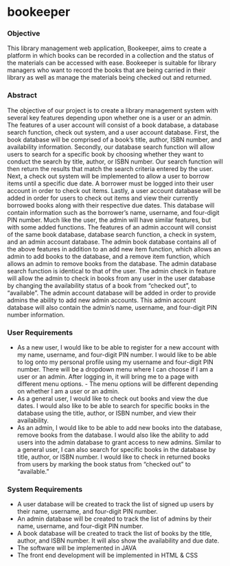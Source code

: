 # bookeeper

### Objective
This library management web application, Bookeeper, aims to create a platform in which books can be recorded in a collection and the status of the materials can be accessed with ease. 
Bookeeper is suitable for library managers who want to record the books that are being carried in their library as well as manage the materials being checked out and returned.

### Abstract 
The objective of our project is to create a library management system with several key features depending upon whether one is a user or an admin. 
The features of a user account will consist of a book database, a database search function, check out system, and a user account database. 
First, the book database will be comprised of a book’s title, author, ISBN number, and availability information. 
Secondly, our database search function will allow users to search for a specific book by choosing whether they want to conduct the search by title, author, or ISBN number. 
Our search function will then return the results that match the search criteria entered by the user. 
Next, a check out system will be implemented to allow a user to borrow items until a specific due date. 
A borrower must be logged into their user account in order to check out items. 
Lastly, a user account database will be added in order for users to check out items and view their currently borrowed books along with their respective due dates. 
This database will contain information such as the borrower’s name, username, and four-digit PIN number.
Much like the user, the admin will have similar features, but with some added functions. 
The features of an admin account will consist of the same book database, database search function, a check in system, and an admin account database. 
The admin book database contains all of the above features in addition to an add new item function, which allows an admin to add books to the database, and a remove item function, which allows an admin to remove books from the database. 
The admin database search function is identical to that of the user. 
The admin check in feature will allow the admin to check in books from any user in the user database by changing the availability status of a book from “checked out”, to “available”. 
The admin account database will be added in order to provide admins the ability to add new admin accounts. 
This admin account database will also contain the admin’s name, username, and four-digit PIN number information. 

### User Requirements
- As a new user, I would like to be able to register for a new account with my name, username, and four-digit PIN number. I would like to be able to log onto my personal profile using my username and four-digit PIN number. There will be a dropdown menu where I can choose if I am a user or an admin. After logging in, it will bring me to a page with different menu options. - The menu options will be different depending on whether I am a user or an admin.
- As a general user, I would like to check out books and view the due dates. I would also like to be able to search for specific books in the database using the title, author, or ISBN number, and view their availability. 
- As an admin, I would like to be able to add new books into the database, remove books from the database. I would also like the ability to add users into the admin database to grant access to new admins. Similar to a general user, I can also search for specific books in the database by title, author, or ISBN number. I would like to check in returned books from users by marking the book status from “checked out” to “available.”

### System Requirements
- A user database will be created to track the list of signed up users by their name, username, and four-digit PIN number.
- An admin database will be created to track the list of admins by their name, username, and four-digit PIN number.
- A book database will be created to track the list of books by the title, author, and ISBN number. It will also show the availability and due date.
- The software will be implemented in JAVA
- The front end development will be implemented in HTML & CSS
